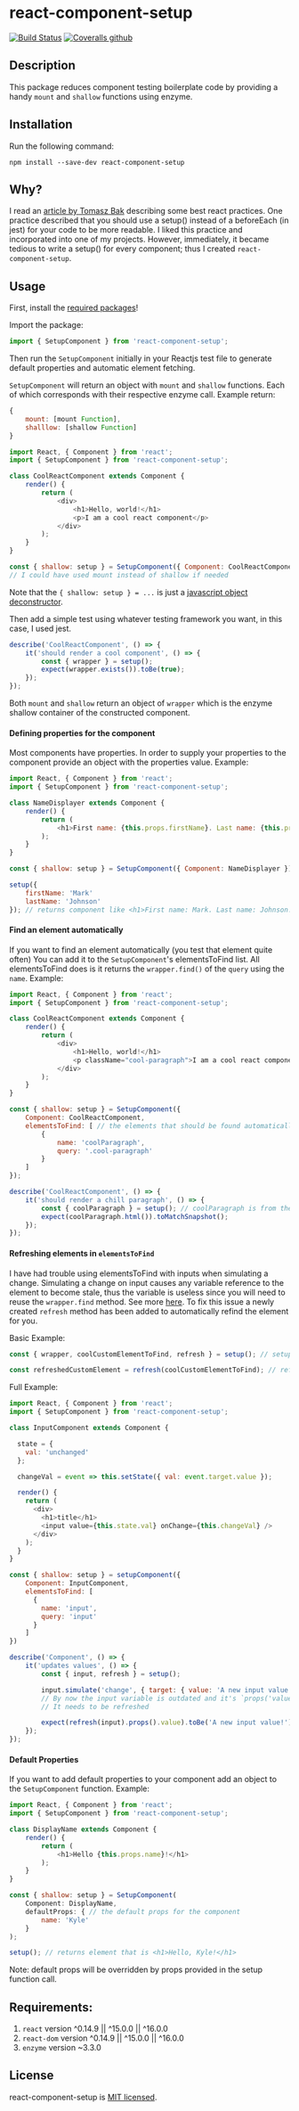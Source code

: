 # react-component-setup

[![Build Status](https://travis-ci.org/kpfromer/react-component-setup.svg?branch=master)](https://travis-ci.org/kpfromer/react-component-setup)
[![Coveralls github](https://coveralls.io/repos/github/kpfromer/react-component-setup/badge.svg?branch=master)](https://coveralls.io/github/kpfromer/react-component-setup?branch=master)

## Description

This package reduces component testing boilerplate code by providing a handy `mount` and `shallow` functions using enzyme.

## Installation

Run the following command:

`npm install --save-dev react-component-setup`

## Why?

I read an [article by Tomasz Bak](https://medium.com/selleo/testing-react-components-best-practices-2f77ac302d12)
describing some best react practices. One practice described that you should use a setup() instead
of a beforeEach (in jest) for your code to be more readable. I liked this practice and incorporated into one of my projects.
However, immediately, it became tedious to write a setup() for every component; thus I created `react-component-setup`.

## Usage

First, install the [required packages](#requirements)!

Import the package:

```javascript
import { SetupComponent } from 'react-component-setup';
```

Then run the `SetupComponent` initially in your Reactjs test file to generate
default properties and automatic element fetching.

`SetupComponent` will return an object with `mount` and `shallow` functions.
Each of which corresponds with their respective enzyme call. Example return:

```javascript
{
    mount: [mount Function],
    shalllow: [shallow Function]
}
```

```javascript
import React, { Component } from 'react';
import { SetupComponent } from 'react-component-setup';

class CoolReactComponent extends Component {
    render() {
        return (
            <div>
                <h1>Hello, world!</h1>
                <p>I am a cool react component</p>
            </div>
        );
    }
}

const { shallow: setup } = SetupComponent({ Component: CoolReactComponent }); // Component to construct
// I could have used mount instead of shallow if needed
```

Note that the `{ shallow: setup } = ...` is just a [javascript object deconstructor](https://developer.mozilla.org/en-US/docs/Web/JavaScript/Reference/Operators/Destructuring_assignment).

Then add a simple test using whatever testing framework you want, in this case, I used jest.

```javascript
describe('CoolReactComponent', () => {
    it('should render a cool component', () => {
        const { wrapper } = setup();
        expect(wrapper.exists()).toBe(true);
    });
});
```

Both `mount` and `shallow` return an object of `wrapper` which is the enzyme shallow container of the constructed component.

#### Defining properties for the component

Most components have properties. In order to supply your properties to the component provide an object with
the properties value. Example:

```javascript
import React, { Component } from 'react';
import { SetupComponent } from 'react-component-setup';

class NameDisplayer extends Component {
    render() {
        return (
            <h1>First name: {this.props.firstName}. Last name: {this.props.lastName}.</h1>
        );
    }
}

const { shallow: setup } = SetupComponent({ Component: NameDisplayer });

setup({
    firstName: 'Mark'
    lastName: 'Johnson'
}); // returns component like <h1>First name: Mark. Last name: Johnson.</h1>
```

#### Find an element automatically

If you want to find an element automatically (you test that element quite often)
You can add it to the `SetupComponent`'s elementsToFind list.
All elementsToFind does is it returns the `wrapper.find()` of the `query` using the `name`.
Example:

```javascript
import React, { Component } from 'react';
import { SetupComponent } from 'react-component-setup';

class CoolReactComponent extends Component {
    render() {
        return (
            <div>
                <h1>Hello, world!</h1>
                <p className="cool-paragraph">I am a cool react component</p>
            </div>
        );
    }
}

const { shallow: setup } = SetupComponent({
    Component: CoolReactComponent,
    elementsToFind: [ // the elements that should be found automatically
        {
            name: 'coolParagraph',
            query: '.cool-paragraph'
        }
    ]
});

describe('CoolReactComponent', () => {
    it('should render a chill paragraph', () => {
        const { coolParagraph } = setup(); // coolParagraph is from the name in the list
        expect(coolParagraph.html()).toMatchSnapshot();
    });
});
```

#### Refreshing elements in `elementsToFind`

I have had trouble using elementsToFind with inputs when simulating a change.
Simulating a change on input causes any variable reference to the element to become stale, thus the variable is useless since you will need to reuse the `wrapper.find` method.
See more [here](https://github.com/airbnb/enzyme/issues/76#issuecomment-388112899).
To fix this issue a newly created `refresh` method has been added to automatically refind the element for you.

Basic Example:

```javascript
const { wrapper, coolCustomElementToFind, refresh } = setup(); // setup is the the shallow or mount function created from SetupComponent

const refreshedCustomElement = refresh(coolCustomElementToFind); // refresh does not change coolCustomElementToFind

```

Full Example:

```javascript
import React, { Component } from 'react';
import { SetupComponent } from 'react-component-setup';

class InputComponent extends Component {

  state = {
    val: 'unchanged'
  };

  changeVal = event => this.setState({ val: event.target.value });

  render() {
    return (
      <div>
        <h1>title</h1>
        <input value={this.state.val} onChange={this.changeVal} />
      </div>
    );
  }
}

const { shallow: setup } = setupComponent({
    Component: InputComponent,
    elementsToFind: [
      {
        name: 'input',
        query: 'input'
      }
    ]
})

describe('Component', () => {
    it('updates values', () => {
        const { input, refresh } = setup();

        input.simulate('change', { target: { value: 'A new input value!' } });
        // By now the input variable is outdated and it's `props('value')` don't actual match the new value
        // It needs to be refreshed

        expect(refresh(input).props().value).toBe('A new input value!');
    });
});
```

#### Default Properties

If you want to add default properties to your component add an object to the `SetupComponent` function. Example:

```javascript
import React, { Component } from 'react';
import { SetupComponent } from 'react-component-setup';

class DisplayName extends Component {
    render() {
        return (
            <h1>Hello {this.props.name}!</h1>
        );
    }
}

const { shallow: setup } = SetupComponent(
    Component: DisplayName,
    defaultProps: { // the default props for the component
        name: 'Kyle'
    }
);

setup(); // returns element that is <h1>Hello, Kyle!</h1>
```

Note: default props will be overridden by props provided in the setup function call.

## Requirements:

1. `react` version ^0.14.9 || ^15.0.0 || ^16.0.0
2. `react-dom` version ^0.14.9 || ^15.0.0 || ^16.0.0
3. `enzyme` version ~3.3.0

## License

  react-component-setup is [MIT licensed](LICENSE).